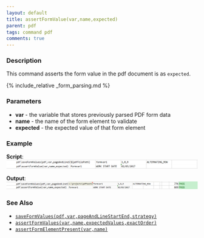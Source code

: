 ```yaml
---
layout: default
title: assertFormValue(var,name,expected)
parent: pdf
tags: command pdf
comments: true
---
```



### Description
This command asserts the form value in the pdf document is as `expected`.

{% include_relative _form_parsing.md %}


### Parameters
- **var** - the variable that stores previously parsed PDF form data
- **name** - the name of the form element to validate
- **expected** - the expected value of that form element


### Example
**Script**:<br/>
![script](image/assertFormValue_01.png)

**Output**:<br/>
![output](image/assertFormValue_02.png)


### See Also
- [`saveFormValues(pdf,var,pageAndLineStartEnd,strategy)`](saveFormValues(pdf,var,pageAndLineStartEnd,strategy))
- [`assertFormValues(var,name,expectedValues,exactOrder)`](assertFormValues(var,name,expectedValues,exactOrder))
- [`assertFormElementPresent(var,name)`](assertFormElementPresent(var,name))
